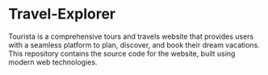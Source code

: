 # Travel-Explorer
Tourista is a comprehensive tours and travels website that provides users with a seamless platform to plan, discover, and book their dream vacations. This repository contains the source code for the website, built using modern web technologies.
